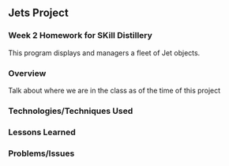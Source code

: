 ## Jets Project

### Week 2 Homework for SKill Distillery

This program displays and managers a fleet of Jet objects.

### Overview
Talk about where we are in the class as of the time of this project

### Technologies/Techniques Used

### Lessons Learned

### Problems/Issues 